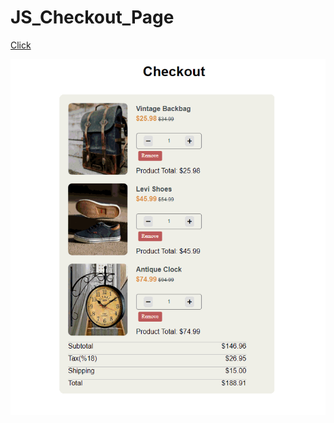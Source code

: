 # JS_Checkout_Page

[Click](https://js-checkout-page.netlify.app/)

![Form](./img/checkout_app.gif)
